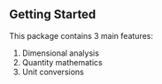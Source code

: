 ## Getting Started

This package contains 3 main features:

1. Dimensional analysis
1. Quantity mathematics
1. Unit conversions